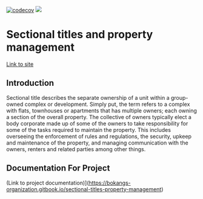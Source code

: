 [![codecov](https://codecov.io/gh/Heisenburg-z/Sectional-titles-property-management/branch/main/graph/badge.svg?token=NCM4PXH1F3)](https://codecov.io/gh/Heisenburg-z/Sectional-titles-property-management)
<img src="https://codecov.io/gh/Heisenburg-z/Sectional-titles-property-management/graphs/sunburst.svg?token=NCM4PXH1F3">

# Sectional titles and property management

[Link to site](https://witty-plant-0efd7e103.5.azurestaticapps.net/)

## Introduction

Sectional title describes the separate ownership of a unit within a group-owned complex or
development. Simply put, the term refers to a complex with flats, townhouses or apartments
that has multiple owners; each owning a section of the overall property. The collective of owners
typically elect a body corporate made up of some of the owners to take responsibility for some
of the tasks required to maintain the property. This includes overseeing the enforcement of rules
and regulations, the security, upkeep and maintenance of the property, and managing
communication with the owners, renters and related parties among other things.


## Documentation For Project
(Link to project documentation)](https://bokangs-organization.gitbook.io/sectional-titles-property-management)
